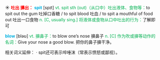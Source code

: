☀ <font color="red">**吐出 擤出：**</font>
<font color="sky blue">**spit**</font> [spɪt] 
<font color="#00b050">vt. spit sth (out)（从口中）吐出液体、食物等：</font>to spit out the gum 吐掉口香糖 / to spit blood 吐血 / to spit a mouthful of food out 吐出一口食物 <font color="#00b050">n. [C, usually sing.] 将液体或食物从口中吐出的行为：</font>了解即可

<font color="sky blue">**blow**</font> [bləʊ] 
<font color="#00b050">vt. 擤鼻子：</font>to blow one’s nose 擤鼻子 <font color="#00b050">n. [C] 作为吹或擤等动作的名词：</font>Give your nose a good blow. 把你的鼻子擤干净。

相关词义延伸：
· spit还可表示啐唾沫（常表示愤怒或鄙视）。
